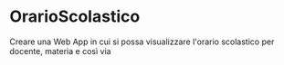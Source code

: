# OrarioScolastico
Creare una Web App in cui si possa visualizzare l'orario scolastico per docente, materia e così via

